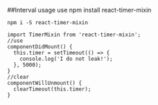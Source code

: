 ##Interval usage
use npm install react-timer-mixin
```
npm i -S react-timer-mixin
```

```
import TimerMixin from 'react-timer-mixin';
//use
componentDidMount() {
  this.timer = setTimeout(() => {
    console.log('I do not leak!');
  }, 5000);
}
//clear
componentWillUnmount() {
  clearTimeout(this.timer);
}
```
